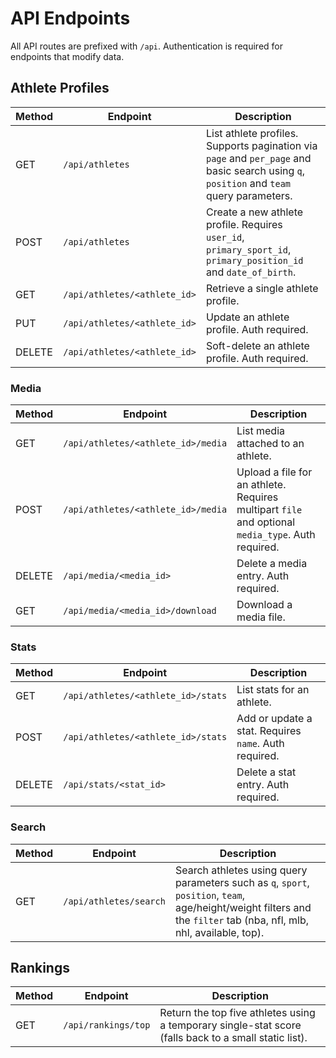 # API Endpoints

All API routes are prefixed with `/api`. Authentication is required for endpoints that modify data.

## Athlete Profiles

| Method | Endpoint | Description |
| ------ | -------- | ----------- |
| GET | `/api/athletes` | List athlete profiles. Supports pagination via `page` and `per_page` and basic search using `q`, `position` and `team` query parameters. |
| POST | `/api/athletes` | Create a new athlete profile. Requires `user_id`, `primary_sport_id`, `primary_position_id` and `date_of_birth`. |
| GET | `/api/athletes/<athlete_id>` | Retrieve a single athlete profile. |
| PUT | `/api/athletes/<athlete_id>` | Update an athlete profile. Auth required. |
| DELETE | `/api/athletes/<athlete_id>` | Soft-delete an athlete profile. Auth required. |

### Media

| Method | Endpoint | Description |
| ------ | -------- | ----------- |
| GET | `/api/athletes/<athlete_id>/media` | List media attached to an athlete. |
| POST | `/api/athletes/<athlete_id>/media` | Upload a file for an athlete. Requires multipart `file` and optional `media_type`. Auth required. |
| DELETE | `/api/media/<media_id>` | Delete a media entry. Auth required. |
| GET | `/api/media/<media_id>/download` | Download a media file. |

### Stats

| Method | Endpoint | Description |
| ------ | -------- | ----------- |
| GET | `/api/athletes/<athlete_id>/stats` | List stats for an athlete. |
| POST | `/api/athletes/<athlete_id>/stats` | Add or update a stat. Requires `name`. Auth required. |
| DELETE | `/api/stats/<stat_id>` | Delete a stat entry. Auth required. |

### Search

| Method | Endpoint | Description |
| ------ | -------- | ----------- |
| GET | `/api/athletes/search` | Search athletes using query parameters such as `q`, `sport`, `position`, `team`, age/height/weight filters and the `filter` tab (nba, nfl, mlb, nhl, available, top). |

## Rankings

| Method | Endpoint | Description |
| ------ | -------- | ----------- |
| GET | `/api/rankings/top` | Return the top five athletes using a temporary single-stat score (falls back to a small static list). |
